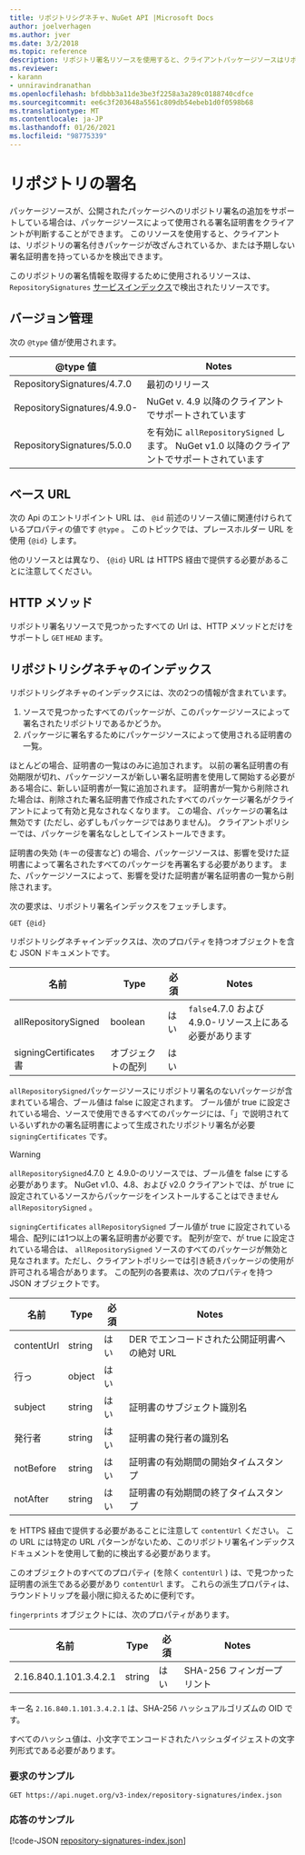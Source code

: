 ```yaml
---
title: リポジトリシグネチャ、NuGet API |Microsoft Docs
author: joelverhagen
ms.author: jver
ms.date: 3/2/2018
ms.topic: reference
description: リポジトリ署名リソースを使用すると、クライアントパッケージソースはリポジトリ署名機能を発表できます。
ms.reviewer:
- karann
- unniravindranathan
ms.openlocfilehash: bfdbbb3a11de3be3f2258a3a289c0188740cdfce
ms.sourcegitcommit: ee6c3f203648a5561c809db54ebeb1d0f0598b68
ms.translationtype: MT
ms.contentlocale: ja-JP
ms.lasthandoff: 01/26/2021
ms.locfileid: "98775339"
---
```

# <a name="repository-signatures"></a>リポジトリの署名

パッケージソースが、公開されたパッケージへのリポジトリ署名の追加をサポートしている場合は、パッケージソースによって使用される署名証明書をクライアントが判断することができます。 このリソースを使用すると、クライアントは、リポジトリの署名付きパッケージが改ざんされているか、または予期しない署名証明書を持っているかを検出できます。

このリポジトリの署名情報を取得するために使用されるリソースは、 `RepositorySignatures` [サービスインデックス](service-index.md)で検出されたリソースです。

## <a name="versioning"></a>バージョン管理

次の `@type` 値が使用されます。

@type 値                | Notes
-------------------------- | -----
RepositorySignatures/4.7.0 | 最初のリリース
RepositorySignatures/4.9.0- | NuGet v. 4.9 以降のクライアントでサポートされています
RepositorySignatures/5.0.0 | を有効に `allRepositorySigned` します。 NuGet v1.0 以降のクライアントでサポートされています

## <a name="base-url"></a>ベース URL

次の Api のエントリポイント URL は、 `@id` 前述のリソース値に関連付けられているプロパティの値です `@type` 。 このトピックでは、プレースホルダー URL を使用 `{@id}` します。

他のリソースとは異なり、 `{@id}` URL は HTTPS 経由で提供する必要があることに注意してください。

## <a name="http-methods"></a>HTTP メソッド

リポジトリ署名リソースで見つかったすべての Url は、HTTP メソッドとだけをサポートし `GET` `HEAD` ます。

## <a name="repository-signatures-index"></a>リポジトリシグネチャのインデックス

リポジトリシグネチャのインデックスには、次の2つの情報が含まれています。

1. ソースで見つかったすべてのパッケージが、このパッケージソースによって署名されたリポジトリであるかどうか。
1. パッケージに署名するためにパッケージソースによって使用される証明書の一覧。

ほとんどの場合、証明書の一覧はのみに追加されます。 以前の署名証明書の有効期限が切れ、パッケージソースが新しい署名証明書を使用して開始する必要がある場合に、新しい証明書が一覧に追加されます。 証明書が一覧から削除された場合は、削除された署名証明書で作成されたすべてのパッケージ署名がクライアントによって有効と見なされなくなります。 この場合、パッケージの署名は無効です (ただし、必ずしもパッケージではありません)。 クライアントポリシーでは、パッケージを署名なしとしてインストールできます。

証明書の失効 (キーの侵害など) の場合、パッケージソースは、影響を受けた証明書によって署名されたすべてのパッケージを再署名する必要があります。 また、パッケージソースによって、影響を受けた証明書が署名証明書の一覧から削除されます。

次の要求は、リポジトリ署名インデックスをフェッチします。

```
GET {@id}
```

リポジトリシグネチャインデックスは、次のプロパティを持つオブジェクトを含む JSON ドキュメントです。

名前                | Type             | 必須 | Notes
------------------- | ---------------- | -------- | -----
allRepositorySigned | boolean          | はい      | `false`4.7.0 および 4.9.0-リソース上にある必要があります
signingCertificates 書 | オブジェクトの配列 | はい      | 

`allRepositorySigned`パッケージソースにリポジトリ署名のないパッケージが含まれている場合、ブール値は false に設定されます。 ブール値が true に設定されている場合、ソースで使用できるすべてのパッケージには、「」で説明されているいずれかの署名証明書によって生成されたリポジトリ署名が必要 `signingCertificates` です。

> [!Warning]
> `allRepositorySigned`4.7.0 と 4.9.0-のリソースでは、ブール値を false にする必要があります。 NuGet v1.0、4.8、および v2.0 クライアントでは、が true に設定されているソースからパッケージをインストールすることはできません `allRepositorySigned` 。

`signingCertificates` `allRepositorySigned` ブール値が true に設定されている場合、配列には1つ以上の署名証明書が必要です。 配列が空で、が true に設定されている場合は、 `allRepositorySigned` ソースのすべてのパッケージが無効と見なされます。ただし、クライアントポリシーでは引き続きパッケージの使用が許可される場合があります。 この配列の各要素は、次のプロパティを持つ JSON オブジェクトです。

名前         | Type   | 必須 | Notes
------------ | ------ | -------- | -----
contentUrl   | string | はい      | DER でエンコードされた公開証明書への絶対 URL
行っ | object | はい      |
subject      | string | はい      | 証明書のサブジェクト識別名
発行者       | string | はい      | 証明書の発行者の識別名
notBefore    | string | はい      | 証明書の有効期間の開始タイムスタンプ
notAfter     | string | はい      | 証明書の有効期間の終了タイムスタンプ

を HTTPS 経由で提供する必要があることに注意して `contentUrl` ください。 この URL には特定の URL パターンがないため、このリポジトリ署名インデックスドキュメントを使用して動的に検出する必要があります。 

このオブジェクトのすべてのプロパティ (を除く `contentUrl` ) は、で見つかった証明書の派生である必要があり `contentUrl` ます。
これらの派生プロパティは、ラウンドトリップを最小限に抑えるために便利です。

`fingerprints` オブジェクトには、次のプロパティがあります。

名前                   | Type   | 必須 | Notes
---------------------- | ------ | -------- | -----
2.16.840.1.101.3.4.2.1 | string | はい      | SHA-256 フィンガープリント

キー名 `2.16.840.1.101.3.4.2.1` は、SHA-256 ハッシュアルゴリズムの OID です。

すべてのハッシュ値は、小文字でエンコードされたハッシュダイジェストの文字列形式である必要があります。

### <a name="sample-request"></a>要求のサンプル

```
GET https://api.nuget.org/v3-index/repository-signatures/index.json
```

### <a name="sample-response"></a>応答のサンプル

[!code-JSON [repository-signatures-index.json](./_data/repository-signatures-index.json)]
